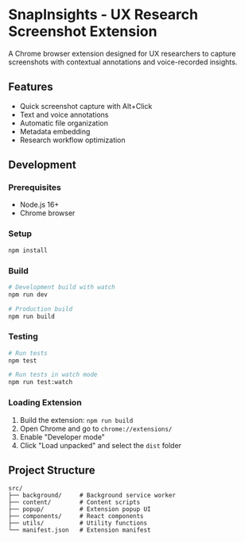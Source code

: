 # SnapInsights - UX Research Screenshot Extension

A Chrome browser extension designed for UX researchers to capture screenshots with contextual annotations and voice-recorded insights.

## Features

- Quick screenshot capture with Alt+Click
- Text and voice annotations
- Automatic file organization
- Metadata embedding
- Research workflow optimization

## Development

### Prerequisites

- Node.js 16+
- Chrome browser

### Setup

```bash
npm install
```

### Build

```bash
# Development build with watch
npm run dev

# Production build
npm run build
```

### Testing

```bash
# Run tests
npm test

# Run tests in watch mode
npm run test:watch
```

### Loading Extension

1. Build the extension: `npm run build`
2. Open Chrome and go to `chrome://extensions/`
3. Enable "Developer mode"
4. Click "Load unpacked" and select the `dist` folder

## Project Structure

```
src/
├── background/     # Background service worker
├── content/        # Content scripts
├── popup/          # Extension popup UI
├── components/     # React components
├── utils/          # Utility functions
└── manifest.json   # Extension manifest
```
